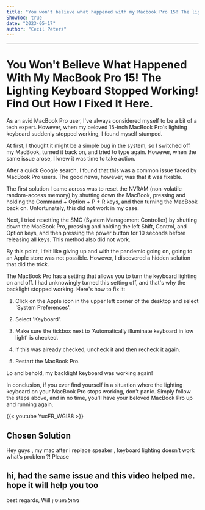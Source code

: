 ```yaml
---
title: "You won't believe what happened with my Macbook Pro 15! The lighting keyboard stopped working! Find out how I fixed it here."
ShowToc: true 
date: "2023-05-17"
author: "Cecil Peters"
---
```

*****
# You Won't Believe What Happened With My MacBook Pro 15! The Lighting Keyboard Stopped Working! Find Out How I Fixed It Here.

As an avid MacBook Pro user, I've always considered myself to be a bit of a tech expert. However, when my beloved 15-inch MacBook Pro's lighting keyboard suddenly stopped working, I found myself stumped.

At first, I thought it might be a simple bug in the system, so I switched off my MacBook, turned it back on, and tried to type again. However, when the same issue arose, I knew it was time to take action.

After a quick Google search, I found that this was a common issue faced by MacBook Pro users. The good news, however, was that it was fixable.

The first solution I came across was to reset the NVRAM (non-volatile random-access memory) by shutting down the MacBook, pressing and holding the Command + Option + P + R keys, and then turning the MacBook back on. Unfortunately, this did not work in my case.

Next, I tried resetting the SMC (System Management Controller) by shutting down the MacBook Pro, pressing and holding the left Shift, Control, and Option keys, and then pressing the power button for 10 seconds before releasing all keys. This method also did not work.

By this point, I felt like giving up and with the pandemic going on, going to an Apple store was not possible. However, I discovered a hidden solution that did the trick.

The MacBook Pro has a setting that allows you to turn the keyboard lighting on and off. I had unknowingly turned this setting off, and that's why the backlight stopped working. Here's how to fix it:

1. Click on the Apple icon in the upper left corner of the desktop and select 'System Preferences'.

2. Select 'Keyboard'.

3. Make sure the tickbox next to 'Automatically illuminate keyboard in low light' is checked.

4. If this was already checked, uncheck it and then recheck it again.

5. Restart the MacBook Pro.

Lo and behold, my backlight keyboard was working again!

In conclusion, if you ever find yourself in a situation where the lighting keyboard on your MacBook Pro stops working, don't panic. Simply follow the steps above, and in no time, you'll have your beloved MacBook Pro up and running again.

{{< youtube YucFR_WGI88 >}} 



## Chosen Solution
 Hey guys , my mac after i replace speaker , keyboard lighting doesn’t work
what’s problem ?! Please

 hi,
had the same issue and this video helped me. hope it will help you too
-
best regards, Will
ניהול מוניטין




